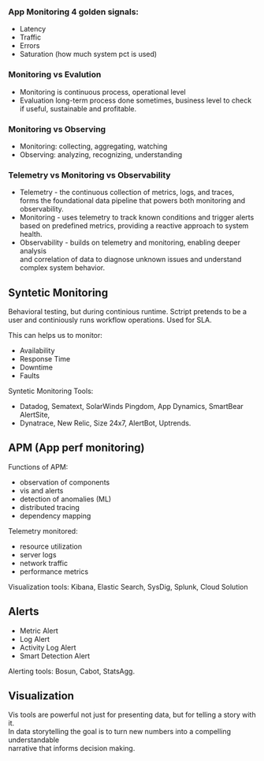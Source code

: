 ### App Monitoring 4 golden signals:
* Latency
* Traffic
* Errors
* Saturation (how much system pct is used)

### Monitoring vs Evalution
* Monitoring is continuous process, operational level
* Evaluation long-term process done sometimes, business level to check if useful, sustainable and profitable.

### Monitoring vs Observing
* Monitoring: collecting, aggregating, watching
* Observing: analyzing, recognizing, understanding

### Telemetry vs Monitoring vs Observability
* Telemetry - the continuous collection of metrics, logs, and traces,  
    forms the foundational data pipeline that powers both monitoring and observability.
* Monitoring - uses telemetry to track known conditions and trigger alerts  
    based on predefined metrics, providing a reactive approach to system health.
* Observability - builds on telemetry and monitoring, enabling deeper analysis  
    and correlation of data to diagnose unknown issues and understand complex system behavior.

## Syntetic Monitoring
Behavioral testing, but during continious runtime. 
Sctript pretends to be a user and continiously runs workflow operations.
Used for SLA.

This can helps us to monitor:
* Availability
* Response Time
* Downtime
* Faults

Syntetic Monitoring Tools:
* Datadog, Sematext, SolarWinds Pingdom, App Dynamics, SmartBear AlertSite,
* Dynatrace, New Relic, Size 24x7, AlertBot, Uptrends.

## APM (App perf monitoring)
Functions of APM:
* observation of components
* vis and alerts
* detection of anomalies (ML)
* distributed tracing
* dependency mapping

Telemetry monitored:
* resource utilization
* server logs
* network traffic
* performance metrics

Visualization tools: Kibana, Elastic Search, SysDig, Splunk, Cloud Solution

## Alerts
* Metric Alert
* Log Alert
* Activity Log Alert
* Smart Detection Alert

Alerting tools: Bosun, Cabot, StatsAgg.

## Visualization
Vis tools are powerful not just for presenting data, but for telling a story with it.  
In data storytelling the goal is to turn new numbers into a compelling understandable  
narrative that informs decision making.